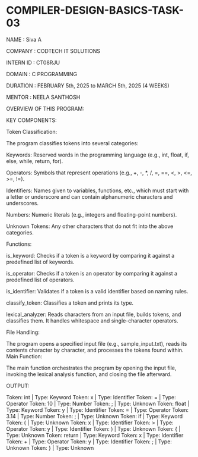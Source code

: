 # COMPILER-DESIGN-BASICS-TASK-03

NAME : Siva A

COMPANY : CODTECH IT SOLUTIONS

INTERN ID : CT08RJU

DOMAIN : C PROGRAMMING

DURATION : FEBRUARY 5th, 2025 to MARCH 5th, 2025 (4 WEEKS)

MENTOR : NEELA SANTHOSH

OVERVIEW OF THIS PROGRAM:

KEY COMPONENTS:

Token Classification:

The program classifies tokens into several categories:

Keywords: Reserved words in the programming language (e.g., int, float, if, else, while, return, for).

Operators: Symbols that represent operations (e.g., +, -, *, /, =, ==, <, >, <=, >=, !=).

Identifiers: Names given to variables, functions, etc., which must start with a letter or underscore and can contain alphanumeric characters and underscores.

Numbers: Numeric literals (e.g., integers and floating-point numbers).

Unknown Tokens: Any other characters that do not fit into the above categories.

Functions:

is_keyword: Checks if a token is a keyword by comparing it against a predefined list of keywords.

is_operator: Checks if a token is an operator by comparing it against a predefined list of operators.

is_identifier: Validates if a token is a valid identifier based on naming rules.

classify_token: Classifies a token and prints its type.

lexical_analyzer: Reads characters from an input file, builds tokens, and classifies them. It handles whitespace and single-character operators.

File Handling:

The program opens a specified input file (e.g., sample_input.txt), reads its contents character by character, and processes the tokens found within.
Main Function:

The main function orchestrates the program by opening the input file, invoking the lexical analysis function, and closing the file afterward.

OUTPUT:

Token: int | Type: Keyword
Token: x | Type: Identifier
Token: = | Type: Operator
Token: 10 | Type: Number
Token: ; | Type: Unknown
Token: float | Type: Keyword
Token: y | Type: Identifier
Token: = | Type: Operator
Token: 3.14 | Type: Number
Token: ; | Type: Unknown
Token: if | Type: Keyword
Token: ( | Type: Unknown
Token: x | Type: Identifier
Token: > | Type: Operator
Token: y | Type: Identifier
Token: ) | Type: Unknown
Token: { | Type: Unknown
Token: return | Type: Keyword
Token: x | Type: Identifier
Token: + | Type: Operator
Token: y | Type: Identifier
Token: ; | Type: Unknown
Token: } | Type: Unknown

